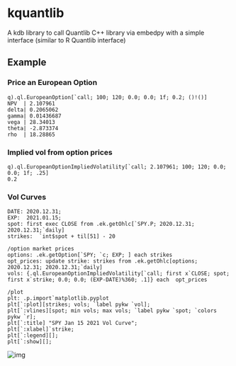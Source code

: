 # kquantlib

A kdb library to call Quantlib C++ library via embedpy with a simple interface (similar to R Quantlib interface)

## Example

### Price an European Option

```kdb
q).ql.EuropeanOption[`call; 100; 120; 0.0; 0.0; 1f; 0.2; ()!()]
NPV  | 2.107961
delta| 0.2065062
gamma| 0.01436687
vega | 28.34013
theta| -2.873374
rho  | 18.28865
```

### Implied vol from option prices

```kdb
q).ql.EuropeanOptionImpliedVolatility[`call; 2.107961; 100; 120; 0.0; 0.0; 1f; .25]
0.2
```

### Vol Curves

```kdb
DATE: 2020.12.31;
EXP:  2021.01.15;
spot: first exec CLOSE from .ek.getOhlc[`SPY.P; 2020.12.31; 2020.12.31;`daily]
strikes:  `int$spot + til[51] - 20

/option market prices
options: .ek.getOption[`SPY; `c; EXP; ] each strikes
opt_prices: update strike: strikes from .ek.getOhlc[options; 2020.12.31; 2020.12.31;`daily]
vols: {.ql.EuropeanOptionImpliedVolatility[`call; first x`CLOSE; spot; first x`strike; 0.0; 0.0; (EXP-DATE)%360; .1]} each  opt_prices

/plot
plt: .p.import`matplotlib.pyplot
plt[`:plot][strikes; vols; `label pykw `vol];
plt[`:vlines][spot; min vols; max vols; `label pykw `spot; `colors pykw `r];
plt[`:title] "SPY Jan 15 2021 Vol Curve";
plt[`:xlabel]`strike;
plt[`:legend][];
plt[`:show][];
```

![img]('/examples/volcurve.png')
